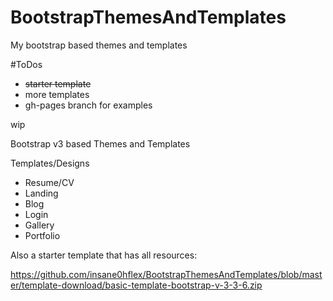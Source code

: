 # BootstrapThemesAndTemplates
My bootstrap based themes and templates

#ToDos
* ~~starter template~~
* more templates
* gh-pages branch for examples

wip


Bootstrap v3 based Themes and Templates

Templates/Designs
* Resume/CV
* Landing
* Blog
* Login
* Gallery
* Portfolio

Also a starter template that has all resources:

https://github.com/insane0hflex/BootstrapThemesAndTemplates/blob/master/template-download/basic-template-bootstrap-v-3-3-6.zip

